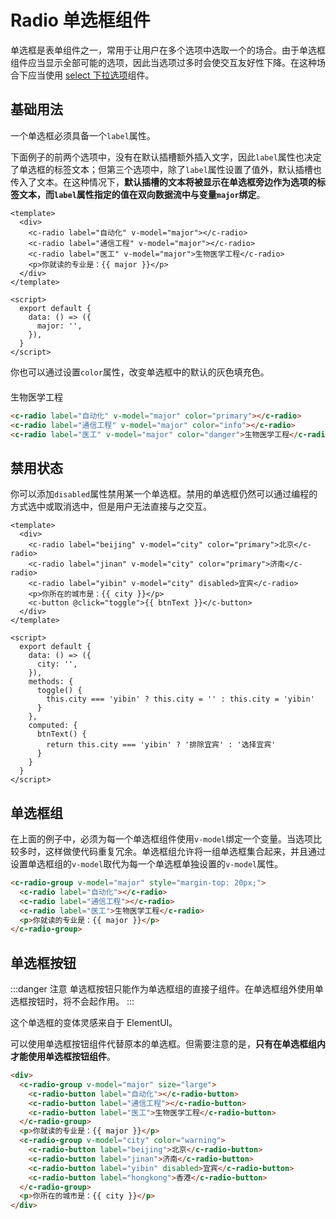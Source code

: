 # Radio 单选框组件

单选框是表单组件之一，常用于让用户在多个选项中选取一个的场合。由于单选框组件应当显示全部可能的选项，因此当选项过多时会使交互友好性下降。在这种场合下应当使用 [select 下拉选项](select.md)组件。

## 基础用法

一个单选框必须具备一个`label`属性。

下面例子的前两个选项中，没有在默认插槽额外插入文字，因此`label`属性也决定了单选框的标签文本；但第三个选项中，除了`label`属性设置了值外，默认插槽也传入了文本。在这种情况下，**默认插槽的文本将被显示在单选框旁边作为选项的标签文本，而`label`属性指定的值在双向数据流中与变量`major`绑定**。

<template>
  <div style="margin-top: 20px;">
    <c-radio label="自动化" v-model="major"></c-radio>
    <c-radio label="通信工程" v-model="major"></c-radio>
    <c-radio label="医工" v-model="major">生物医学工程</c-radio>
    <p>你就读的专业是：{{ major }}</p>
  </div>
</template>

```vue
<template>
  <div>
    <c-radio label="自动化" v-model="major"></c-radio>
    <c-radio label="通信工程" v-model="major"></c-radio>
    <c-radio label="医工" v-model="major">生物医学工程</c-radio>
    <p>你就读的专业是：{{ major }}</p>
  </div>
</template>

<script>
  export default {
    data: () => ({
      major: '',
    }),
  }
</script>
```

你也可以通过设置`color`属性，改变单选框中的默认的灰色填充色。

<div style="margin-top: 20px;">
  <c-radio label="自动化" v-model="major" color="primary"></c-radio>
  <c-radio label="通信工程" v-model="major" color="info"></c-radio>
  <c-radio label="医工" v-model="major" color="danger">生物医学工程</c-radio>
</div>

```html
<c-radio label="自动化" v-model="major" color="primary"></c-radio>
<c-radio label="通信工程" v-model="major" color="info"></c-radio>
<c-radio label="医工" v-model="major" color="danger">生物医学工程</c-radio>
```

## 禁用状态

你可以添加`disabled`属性禁用某一个单选框。禁用的单选框仍然可以通过编程的方式选中或取消选中，但是用户无法直接与之交互。

<template>
  <div style="margin-top: 20px;">
    <c-radio label="beijing" v-model="city" color="primary">北京</c-radio>
    <c-radio label="jinan" v-model="city" color="primary">济南</c-radio>
    <c-radio label="yibin" v-model="city" disabled>宜宾</c-radio>
    <p>你所在的城市是：{{ city }}</p>
    <c-button @click="toggle">{{ btnText }}</c-button>
  </div>
</template>

```vue
<template>
  <div>
    <c-radio label="beijing" v-model="city" color="primary">北京</c-radio>
    <c-radio label="jinan" v-model="city" color="primary">济南</c-radio>
    <c-radio label="yibin" v-model="city" disabled>宜宾</c-radio>
    <p>你所在的城市是：{{ city }}</p>
    <c-button @click="toggle">{{ btnText }}</c-button>
  </div>
</template>

<script>
  export default {
    data: () => ({
      city: '',
    }),
    methods: {
      toggle() {
        this.city === 'yibin' ? this.city = '' : this.city = 'yibin'
      }
    },
    computed: {
      btnText() {
        return this.city === 'yibin' ? '排除宜宾' : '选择宜宾'
      }
    }
  }
</script>
```

## 单选框组

在上面的例子中，必须为每一个单选框组件使用`v-model`绑定一个变量。当选项比较多时，这样做使代码重复冗余。单选框组允许将一组单选框集合起来，并且通过设置单选框组的`v-model`取代为每一个单选框单独设置的`v-model`属性。

<template>
  <c-radio-group v-model="major" style="margin-top: 20px;">
    <c-radio label="自动化"></c-radio>
    <c-radio label="通信工程"></c-radio>
    <c-radio label="医工">生物医学工程</c-radio>
    <p>你就读的专业是：{{ major }}</p>
  </c-radio-group>
</template>

```html
<c-radio-group v-model="major" style="margin-top: 20px;">
  <c-radio label="自动化"></c-radio>
  <c-radio label="通信工程"></c-radio>
  <c-radio label="医工">生物医学工程</c-radio>
  <p>你就读的专业是：{{ major }}</p>
</c-radio-group>
```

## 单选框按钮

:::danger 注意
单选框按钮只能作为单选框组的直接子组件。在单选框组外使用单选框按钮时，将不会起作用。
:::

这个单选框的变体灵感来自于 ElementUI。

可以使用单选框按钮组件代替原本的单选框。但需要注意的是，**只有在单选框组内才能使用单选框按钮组件**。

<template>
  <div style="margin-top: 20px;">
    <c-radio-group v-model="major" size="large">
      <c-radio-button label="自动化"></c-radio-button>
      <c-radio-button style="margin-left: -5px"label="通信工程"></c-radio-button>
      <c-radio-button style="margin-left: -5px" label="医工">生物医学工程</c-radio-button>
    </c-radio-group>
    <p>你就读的专业是：{{ major }}</p>
    <c-radio-group v-model="city" color="warning">
      <c-radio-button label="beijing">北京</c-radio-button>
      <c-radio-button style="margin-left: -5px" label="jinan">济南</c-radio-button>
      <c-radio-button style="margin-left: -5px" label="yibin" disabled>宜宾</c-radio-button>
      <c-radio-button style="margin-left: -6px" label="hongkong">香港</c-radio-button>
    </c-radio-group>
    <p>你所在的城市是：{{ city }}</p>
  </div>
</template>

```html
<div>
  <c-radio-group v-model="major" size="large">
    <c-radio-button label="自动化"></c-radio-button>
    <c-radio-button label="通信工程"></c-radio-button>
    <c-radio-button label="医工">生物医学工程</c-radio-button>
  </c-radio-group>
  <p>你就读的专业是：{{ major }}</p>
  <c-radio-group v-model="city" color="warning">
    <c-radio-button label="beijing">北京</c-radio-button>
    <c-radio-button label="jinan">济南</c-radio-button>
    <c-radio-button label="yibin" disabled>宜宾</c-radio-button>
    <c-radio-button label="hongkong">香港</c-radio-button>
  </c-radio-group>
  <p>你所在的城市是：{{ city }}</p>
</div>
```

<script>
  export default {
    data: () => ({
      major: '',
      city: '',
    }),
    methods: {
      toggle() {
        this.city === 'yibin' ? this.city = '' : this.city = 'yibin'
      }
    },
    computed: {
      btnText() {
        return this.city === 'yibin' ? '排除宜宾' : '选择宜宾'
      }
    }
  }
</script>